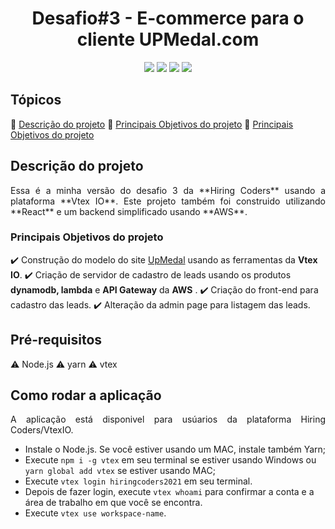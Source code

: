 
<h1 align="center"> Desafio#3 - E-commerce para o cliente UPMedal.com </h1>

<p align="center">
  <img src="https://img.shields.io/badge/html5-%23E34F26.svg?style=for-the-badge&logo=html5&logoColor=white"/>
  <img src="https://img.shields.io/badge/css3-%231572B6.svg?style=for-the-badge&logo=css3&logoColor=white"/>
  <img src="https://img.shields.io/badge/react-%2320232a.svg?style=for-the-badge&logo=react&logoColor=%2361DAFB"/>
  <img src="https://img.shields.io/badge/AWS-%23FF9900.svg?style=for-the-badge&logo=amazon-aws&logoColor=white"/>
</p>

## Tópicos
:small_blue_diamond: [Descrição do projeto](#descrição-do-projeto)
:small_blue_diamond: [Principais Objetivos do projeto](#principais-objetivos)
:small_blue_diamond: [Principais Objetivos do projeto](#como-rodar)

## Descrição do projeto
<p align="justify"> Essa é a minha versão do desafio 3 da **Hiring Coders** usando a plataforma **Vtex IO**. Este projeto também foi construido utilizando **React** e um backend simplificado usando **AWS**. </p>


### Principais Objetivos do projeto
:heavy_check_mark: Construção do modelo do site [UpMedal](https://www.upmedal.com/desafios) usando as ferramentas da **Vtex IO**.
:heavy_check_mark: Criação de servidor de cadastro de leads usando os produtos **dynamodb, lambda** e **API Gateway** da **AWS** .
:heavy_check_mark: Criação do front-end para cadastro das leads. 
:heavy_check_mark: Alteração da admin page para listagem das leads. 

## Pré-requisitos
:warning: Node.js
:warning: yarn
:warning: vtex

## Como rodar a aplicação
<p align="justify">A aplicação está disponivel para usúarios da plataforma Hiring Coders/VtexIO.</p>

- Instale o Node.js. Se você estiver usando um MAC, instale também Yarn;
- Execute `npm i -g vtex` em seu terminal se estiver usando Windows ou `yarn global add vtex` se estiver usando MAC;
- Execute `vtex login hiringcoders2021` em seu terminal.
- Depois de fazer login, execute `vtex whoami` para confirmar a conta e a área de trabalho em que você se encontra.
- Execute `vtex use workspace-name`.